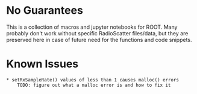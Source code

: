 #  No Guarantees
This is a collection of macros and jupyter notebooks for ROOT. Many probably don't work without specific RadioScatter 
files/data, but they are preserved here in case of future need for the functions and code snippets.

# Known Issues
    * setRxSampleRate() values of less than 1 causes malloc() errors
        TODO: figure out what a malloc error is and how to fix it


